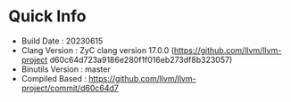 # Quick Info
* Build Date : 20230615
* Clang Version : ZyC clang version 17.0.0 (https://github.com/llvm/llvm-project d60c64d723a9186e280f1f016eb273df8b323057)
* Binutils Version : master
* Compiled Based : https://github.com/llvm/llvm-project/commit/d60c64d7

